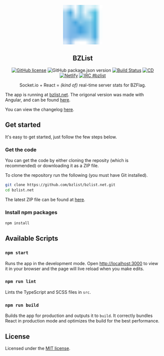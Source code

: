 <div align="center">

[<img src="logo.svg" height="128">](https://bzlist.net)

## BZList

[![GitHub license](https://img.shields.io/github/license/bzlist/bzlist.net.svg)](https://github.com/bzlist/bzlist.net/blob/master/LICENSE)
![GitHub package.json version](https://img.shields.io/github/package-json/v/bzlist/bzlist.net)
[![Build Status](https://travis-ci.org/bzlist/bzlist.net.svg?branch=master)](https://travis-ci.org/bzlist/bzlist.net)
[![CD](https://github.com/bzlist/bzlist.net/workflows/CD/badge.svg)](https://github.com/bzlist/bzlist.net/actions?query=workflow%3ACD)
[![Netlify](https://img.shields.io/netlify/6aaaa6f8-575a-4432-a0b3-5402a2b4fb34)](https://bzlist.net)
[![IRC #bzlist](https://img.shields.io/badge/IRC-%23bzlist-blue.svg)](http://webchat.freenode.net/?channels=#bzlist)

Socket.io + React = *(kind of)* real-time server stats for BZFlag.

</div>

The app is running at [bzlist.net](https://bzlist.net). The origonal version was made with Angular, and can be found [here](https://github.com/bzlist/bzlist.net-old).

You can view the changelog [here](CHANGELOG.md).

## Get started

It's easy to get started, just follow the few steps below.

### Get the code

You can get the code by either cloning the reposity (which is recommended) or downloading it as a ZIP file.

To clone the repository run the following (you must have Git installed).
```sh
git clone https://github.com/bzlist/bzlist.net.git
cd bzlist.net
```

The latest ZIP file can be found at [here](https://github.com/bzlist/bzlist.net/archive/master.zip).

### Install npm packages

```sh
npm install
```

## Available Scripts

### `npm start`

Runs the app in the development mode. Open [http://localhost:3000](http://localhost:3000) to view it in your browser and the page will live reload when you make edits.

### `npm run lint`

Lints the TypeScript and SCSS files in `src`.

### `npm run build`

Builds the app for production and outputs it to `build`. It correctly bundles React in production mode and optimizes the build for the best performance.

## License

Licensed under the [MIT license](LICENSE).